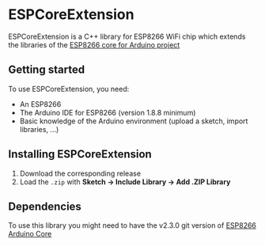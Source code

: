 # ESPCoreExtension

ESPCoreExtension is a C++ library for ESP8266 WiFi chip which extends the libraries of the [ESP8266 core for Arduino project](https://github.com/esp8266/Arduino) 

## Getting started

To use ESPCoreExtension, you need:

* An ESP8266
* The Arduino IDE for ESP8266 (version 1.8.8 minimum)
* Basic knowledge of the Arduino environment (upload a sketch, import libraries, ...)

## Installing ESPCoreExtension

1. Download the corresponding release
2. Load the `.zip` with **Sketch → Include Library → Add .ZIP Library**

## Dependencies

To use this library you might need to have the v2.3.0 git version of [ESP8266 Arduino Core](https://github.com/esp8266/Arduino)
